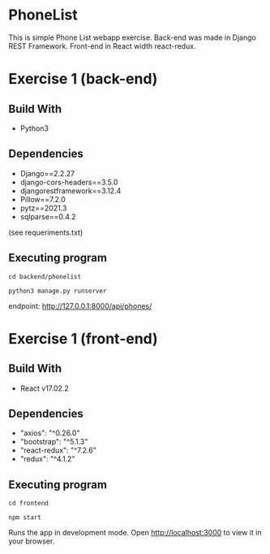 # PhoneList
This is simple Phone List webapp exercise. 
Back-end was made in Django REST Framework. 
Front-end in React width react-redux.

# Exercise 1 (back-end)

## Build With
- Python3

## Dependencies
- Django==2.2.27
- django-cors-headers==3.5.0
- djangorestframework==3.12.4
- Pillow==7.2.0
- pytz==2021.3
- sqlparse==0.4.2

(see requeriments.txt)

## Executing program
  `cd backend/phonelist`
  
  `python3 manage.py runserver`
  
endpoint: http://127.0.0.1:8000/api/phones/


# Exercise 1 (front-end)

## Build With
- React v17.02.2

## Dependencies
- "axios": "^0.26.0"
- "bootstrap": "^5.1.3"
- "react-redux": "^7.2.6"
- "redux": "^4.1.2"

## Executing program
  `cd frontend`
  
  `npm start`
  
Runs the app in development mode.
Open [http://localhost:3000](http://localhost:3000) to view it in your browser.









